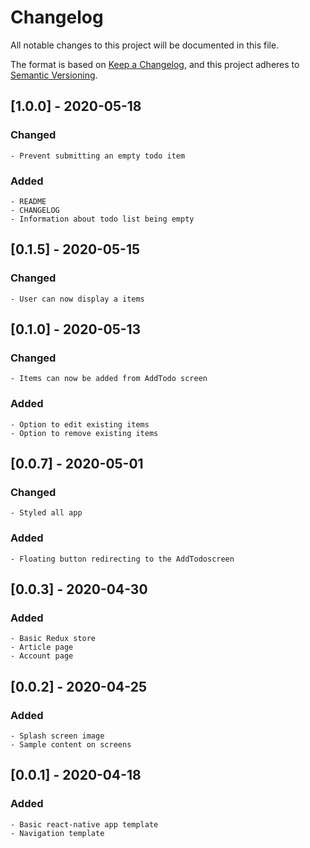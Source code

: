 # Changelog

All notable changes to this project will be documented in this file.

The format is based on [Keep a Changelog](https://keepachangelog.com/en/1.0.0/),
and this project adheres to [Semantic Versioning](https://semver.org/spec/v2.0.0.html).

## [1.0.0] - 2020-05-18 

### Changed
    - Prevent submitting an empty todo item

### Added
    - README
    - CHANGELOG    
    - Information about todo list being empty

## [0.1.5] - 2020-05-15
### Changed
    - User can now display a items

## [0.1.0] - 2020-05-13

### Changed
    - Items can now be added from AddTodo screen

### Added
    - Option to edit existing items
    - Option to remove existing items

## [0.0.7] - 2020-05-01

### Changed
    - Styled all app    

### Added
    - Floating button redirecting to the AddTodoscreen

## [0.0.3] - 2020-04-30

### Added
    - Basic Redux store
    - Article page
    - Account page

## [0.0.2] - 2020-04-25

### Added
    - Splash screen image
    - Sample content on screens

## [0.0.1] - 2020-04-18

### Added

    - Basic react-native app template
    - Navigation template
